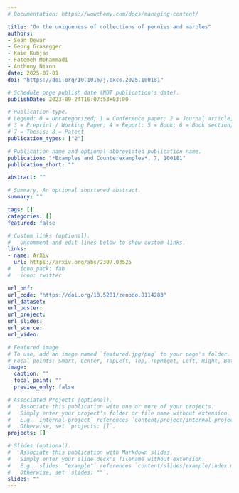 ```yaml
---
# Documentation: https://wowchemy.com/docs/managing-content/

title: "On the uniqueness of collections of pennies and marbles"
authors:
- Sean Dewar
- Georg Grasegger
- Kaie Kubjas
- Fatemeh Mohammadi
- Anthony Nixon
date: 2025-07-01
doi: "https://doi.org/10.1016/j.exco.2025.100181"

# Schedule page publish date (NOT publication's date).
publishDate: 2023-09-24T16:07:53+03:00

# Publication type.
# Legend: 0 = Uncategorized; 1 = Conference paper; 2 = Journal article;
# 3 = Preprint / Working Paper; 4 = Report; 5 = Book; 6 = Book section;
# 7 = Thesis; 8 = Patent
publication_types: ["2"]

# Publication name and optional abbreviated publication name.
publication: "*Examples and Counterexamples*, 7, 100181"
publication_short: ""

abstract: ""

# Summary. An optional shortened abstract.
summary: ""

tags: []
categories: []
featured: false

# Custom links (optional).
#   Uncomment and edit lines below to show custom links.
links:
- name: ArXiv
  url: https://arxiv.org/abs/2307.03525
#   icon_pack: fab
#   icon: twitter

url_pdf:
url_code: "https://doi.org/10.5281/zenodo.8114283"
url_dataset:
url_poster:
url_project:
url_slides:
url_source:
url_video:

# Featured image
# To use, add an image named `featured.jpg/png` to your page's folder. 
# Focal points: Smart, Center, TopLeft, Top, TopRight, Left, Right, BottomLeft, Bottom, BottomRight.
image:
  caption: ""
  focal_point: ""
  preview_only: false

# Associated Projects (optional).
#   Associate this publication with one or more of your projects.
#   Simply enter your project's folder or file name without extension.
#   E.g. `internal-project` references `content/project/internal-project/index.md`.
#   Otherwise, set `projects: []`.
projects: []

# Slides (optional).
#   Associate this publication with Markdown slides.
#   Simply enter your slide deck's filename without extension.
#   E.g. `slides: "example"` references `content/slides/example/index.md`.
#   Otherwise, set `slides: ""`.
slides: ""
---
```

